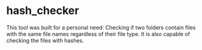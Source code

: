# hash_checker

This tool was built for a personal need: Checking if two folders contain files with the same file names regardless of their file type. It is also capable of checking the files with hashes.
